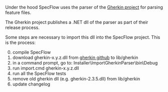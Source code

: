 Under the hood SpecFlow uses the parser of the [Gherkin project](https://github.com/aslakhellesoy/gherkin) for parsing feature files.

The Gherkin project publishes a .NET dll of the parser as part of their release process.

Some steps are necessary to import this dll into the SpecFlow project. This is the process:

0. compile SpecFlow
1. download gherkin-x.y.z.dll from [gherkin github](https://github.com/aslakhellesoy/gherkin/downloads) to lib/gherkin
2. in a command prompt, go to: Installer\ImportGherkinParser\bin\Debug
3. run import.cmd gherkin-x.y.z.dll
4. run all the SpecFlow tests
5. remove old gherkin dll (e.g. gherkin-2.3.5.dll) from lib/gherkin
6. update changelog